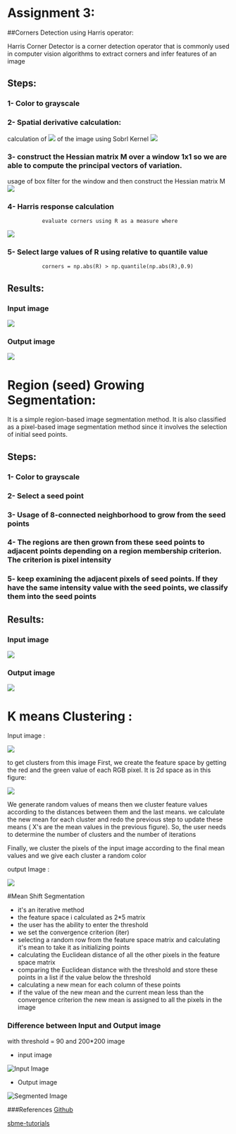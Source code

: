 
# Assignment 3:

##Corners Detection using Harris operator:

Harris Corner Detector is a corner detection operator that is commonly used in computer vision algorithms to extract corners and infer features of an image

## Steps: 

### 1- Color to grayscale
### 2- Spatial derivative calculation: 
   calculation of ![](ix.png) of the image using Sobrl Kernel ![](sobel.png)
               
### 3- construct the Hessian matrix M over a window 1x1 so we are able to compute the principal vectors of variation.
   usage of box filter for the window and then construct the Hessian matrix M ![](m.png)

### 4- Harris response calculation 
               evaluate corners using R as a measure where 
   ![](r.png)

### 5- Select large values of R using relative to quantile value
               corners = np.abs(R) > np.quantile(np.abs(R),0.9)
               

## Results:
  
### Input image 
  ![](dot.jpg)
                
### Output image 
  ![](corenerss.png)                
               

# Region (seed) Growing Segmentation:
 It is a simple region-based image segmentation method. It is also classified as a pixel-based image segmentation method since it involves the selection of initial seed points.
 
## Steps: 

### 1- Color to grayscale
### 2- Select a seed point
### 3- Usage of 8-connected neighborhood to grow from the seed points
### 4- The regions are then grown from these seed points to adjacent points depending on a region membership criterion. The criterion is pixel intensity
### 5- keep examining the adjacent pixels of seed points. If they have the same intensity value with the seed points, we classify them into the seed points

## Results:
  
### Input image 
  ![](regioninp.jpeg)
                
### Output image 
  ![](regionout.jpg)




# K means Clustering :

Input image :

![](mandrill200x200.jpg)

to get clusters from this image 
First, we create the feature space by getting the red and the green value of each RGB pixel. It is 2d space as in this figure:

![](featureSpace.PNG)

We generate random values of means then we cluster feature values according to the distances between them and the last means. we calculate the new mean for each cluster and redo the previous step to update these means ( X's are the mean values in the previous figure).
So, the user needs to determine the number of clusters and the number of iterations 

Finally, we cluster the pixels of the input image according to the final mean values and we give each cluster a random color 

output Image :  

![](outputimage.PNG)


#Mean Shift Segmentation
- it's an iterative method
- the feature space i calculated as 2*5 matrix
- the user has the ability to enter the threshold
- we set the convergence criterion (iter)
- selecting a random row from the feature space matrix and calculating it's mean to take it as initializing points
- calculating the Euclidean distance of all the other pixels in the feature space matrix
- comparing the Euclidean distance with the threshold and store these points in a list
if the value below the threshold
- calculating a new mean for each column of these points
- if the value of the new mean and the current mean less than the convergence criterion  the new mean is assigned to all the pixels in the image
### Difference between Input and Output image
with threshold = 90 and 200*200 image
- input image

![](try.jpg "Input Image")

- Output image

![](Filtered_Image.png "Segmented Image")

###References
[Github](https://github.com/agamdeep/Mean-Shift-Segmentation-using-Python)

[sbme-tutorials](https://sbme-tutorials.github.io/2019/cv/notes/6_week6.html#mean-shift-clustering)